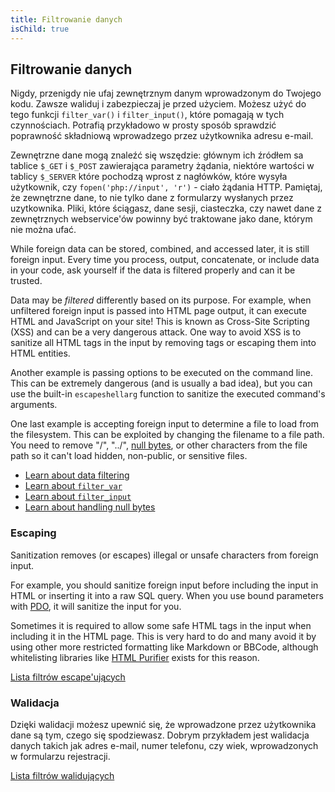 ```yaml
---
title: Filtrowanie danych
isChild: true
---
```


## Filtrowanie danych

Nigdy, przenigdy nie ufaj zewnętrznym danym wprowadzonym do Twojego kodu. Zawsze waliduj i zabezpieczaj je przed
użyciem. Możesz użyć do tego funkcji `filter_var()` i `filter_input()`, które pomagają w tych czynnościach. Potrafią
przykładowo w prosty sposób sprawdzić poprawność składniową wprowadzego przez użytkownika adresu e-mail.

Zewnętrzne dane mogą znaleźć się wszędzie: głównym ich źródłem sa tablice `$_GET` i `$_POST` zawierająca parametry
żądania, niektóre wartości w tablicy `$_SERVER` które pochodzą wprost z nagłówków, które wysyła użytkownik, czy
`fopen('php://input', 'r')` - ciało żądania HTTP. Pamiętaj, że zewnętrzne dane, to nie tylko dane z formularzy
wysłanych przez uzytkownika. Pliki, które ściągasz, dane sesji, ciasteczka, czy nawet dane z zewnętrznych
webservice'ów powinny być traktowane jako dane, którym nie można ufać.

While foreign data can be stored, combined, and accessed later, it is still foreign input. Every
time you process, output, concatenate, or include data in your code, ask yourself if
the data is filtered properly and can it be trusted.

Data may be _filtered_ differently based on its purpose. For example, when unfiltered foreign input is passed
into HTML page output, it can execute HTML and JavaScript on your site! This is known as Cross-Site
Scripting (XSS) and can be a very dangerous attack. One way to avoid XSS is to sanitize all HTML tags
in the input by removing tags or escaping them into HTML entities.

Another example is passing options to be executed on the command line. This can be extremely dangerous
(and is usually a bad idea), but you can use the built-in `escapeshellarg` function to sanitize the executed
command's arguments.

One last example is accepting foreign input to determine a file to load from the filesystem. This can be exploited by
changing the filename to a file path. You need to remove "/", "../", [null bytes][6], or other characters from the file path so it can't
load hidden, non-public, or sensitive files.

* [Learn about data filtering][1]
* [Learn about `filter_var`][4]
* [Learn about `filter_input`][5]
* [Learn about handling null bytes][6]

### Escaping

Sanitization removes (or escapes) illegal or unsafe characters from foreign input.

For example, you should sanitize foreign input before including the input in HTML or inserting it
into a raw SQL query. When you use bound parameters with [PDO](#databases), it will
sanitize the input for you.

Sometimes it is required to allow some safe HTML tags in the input when including it in the HTML
page. This is very hard to do and many avoid it by using other more restricted formatting like
Markdown or BBCode, although whitelisting libraries like [HTML Purifier][html-purifier] exists for
this reason.

[Lista filtrów escape'ujących][2]

### Walidacja

Dzięki walidacji możesz upewnić się, że wprowadzone przez użytkownika dane są tym, czego się spodziewasz. Dobrym
przykładem jest walidacja danych takich jak adres e-mail, numer telefonu, czy wiek, wprowadzonych w formularzu
rejestracji.

[Lista filtrów walidujących][3]

[1]: http://www.php.net/manual/pl/book.filter.php
[2]: http://www.php.net/manual/pl/filter.filters.sanitize.php
[3]: http://www.php.net/manual/pl/filter.filters.validate.php
[4]: http://php.net/manual/pl/function.filter-var.php
[5]: http://www.php.net/manual/pl/function.filter-input.php
[6]: http://php.net/manual/pl/security.filesystem.nullbytes.php
[html-purifier]: http://htmlpurifier.org/
